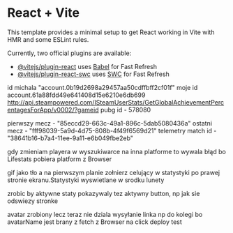 # React + Vite

This template provides a minimal setup to get React working in Vite with HMR and some ESLint rules.

Currently, two official plugins are available:

- [@vitejs/plugin-react](https://github.com/vitejs/vite-plugin-react/blob/main/packages/plugin-react/README.md) uses [Babel](https://babeljs.io/) for Fast Refresh
- [@vitejs/plugin-react-swc](https://github.com/vitejs/vite-plugin-react-swc) uses [SWC](https://swc.rs/) for Fast Refresh

id michala "account.0b19d2698a29457aa50cdffbff2cf01f"
moje id account.61a88fdd49e641408d15e6210e6db699
 http://api.steampowered.com/ISteamUserStats/GetGlobalAchievementPercentagesForApp/v0002/?gameid
pubg id  - 578080

pierwszy mecz - "85eccd29-663c-49a1-896c-5dab5080436a"
ostatni mecz - "fff98039-5a9d-4d75-808b-4f49f6569d21"
telemetry match id - "38641b16-b7a4-11ee-9a11-e6b049fbe2eb"

<!-- przełaczanie sezonow w rankingu czasem nie zmienia statystyk. Przelaczajac sezon 6 i nizszy sa problemy. Chyna wtedy nie bylo rankingu wiec musze usunac te sezony z tablicy -->

gdy zmieniam playera w wyszukiwarce na inna platforme to wywala błąd bo Lifestats pobiera platform z Browser

gif jako tło a na pierwszym planie zołnierz celujący w statystyki po prawej stronie ekranu.Statystyki wyswietlane w srodku lunety

zrobic by aktywne staty pokazywaly tez aktywny button, np jak sie odswiezy stronke

avatar zrobiony lecz teraz nie dziala wysyłanie linka np do kolegi bo avatarName jest brany z fetch z Browser na click
deploy test